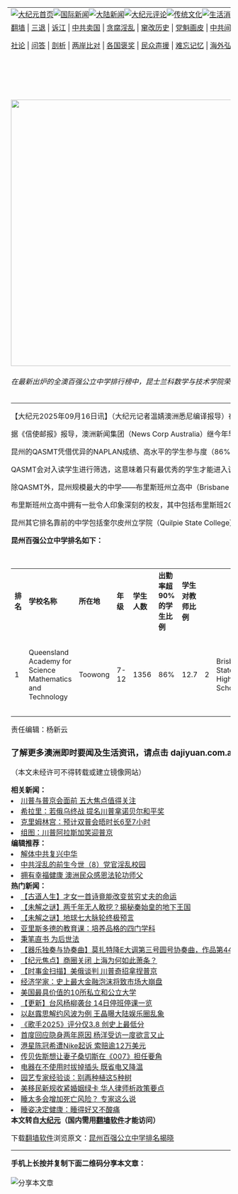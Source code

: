 <a name="1" id="1" target="_blank"></a><span id="1"></span>
<table align=center border="0"><tr><td colspan="2" VALIGN=TOP><a href="https://github.com/1992513/djy/blob/master/gb/nf1351518.md#1"><img src="https://raw.githubusercontent.com/1992513/www/master/t/djy/1.jpg" title="大纪元首页" alt="大纪元首页"></a><a href="https://github.com/1992513/djy/blob/master/gb/n24hr.md#1"><img src="https://raw.githubusercontent.com/1992513/www/master/t/djy/3.jpg" title="国际新闻" alt="国际新闻"></a><a href="https://github.com/1992513/djy/blob/master/gb/nsc413.md#1"><img src="https://raw.githubusercontent.com/1992513/www/master/t/djy/4.jpg" title="大陆新闻" alt="大陆新闻"></a><a href="https://github.com/1992513/djy/blob/master/gb/news392.md#1"><img src="https://raw.githubusercontent.com/1992513/www/master/t/djy/5.jpg" title="大纪元评论" alt="大纪元评论"></a><a href="https://github.com/1992513/djy/blob/master/gb/news2007.md#1"><img src="https://raw.githubusercontent.com/1992513/www/master/t/djy/6.jpg" title="传统文化" alt="传统文化"></a><a href="https://github.com/1992513/djy/blob/master/gb/news2008.md#1"><img src="https://raw.githubusercontent.com/1992513/www/master/t/djy/7.jpg" title="生活消费" alt="生活消费"></a><a href="https://github.com/1992513/djy/blob/master/gb/ncyule.md#1"><img src="https://raw.githubusercontent.com/1992513/www/master/t/djy/8.jpg" title="娱乐休闲" alt="娱乐休闲"></a><a href="https://github.com/1992513/djy/blob/master/gb/nsc1002.md#1"><img src="https://raw.githubusercontent.com/1992513/www/master/t/djy/9.jpg" title="健康" alt="健康"></a><a href="https://github.com/1992513/djy/blob/master/gb/nf6092.md#1"><img src="https://raw.githubusercontent.com/1992513/www/master/t/djy/10a.jpg" title="独家" alt="独家"></a><a href="https://github.com/1992513/djy/blob/master/gb/nf4514.md#1"><img src="https://raw.githubusercontent.com/1992513/www/master/t/djy/12a.jpg" title="头条要闻" alt="头条要闻"></a></td></tr>
<tr><td colspan="2" VALIGN=TOP><a target="_blank" href="https://github.com/1992513/www/blob/master/README.md?zsrh#1">翻墙</a> | <a target="_blank" href="https://github.com/1992513/djy/blob/master/gb/nf5657.md#1">三退</a> | <a target="_blank" href="https://github.com/1992513/djy/blob/master/gb/nf6124.md#1">诉江</a> | <a target="_blank" href="https://github.com/1992513/djy/blob/master/gb/nf1176117.md#1">中共卖国</a> | <a target="_blank" href="https://github.com/1992513/djy/blob/master/gb/nf5773.md#1">贪腐淫乱</a> | <a target="_blank" href="https://github.com/1992513/djy/blob/master/gb/nf1176115.md#1">窜改历史</a> | <a target="_blank" href="https://github.com/1992513/djy/blob/master/gb/nf1176107.md#1">党魁画皮</a> | <a target="_blank" href="https://github.com/1992513/djy/blob/master/gb/nf1320400.md#1">中共间谍</a> | <a target="_blank" href="https://github.com/1992513/djy/blob/master/gb/nf1176114.md#1">破坏传统</a> | <a target="_blank" href="https://github.com/1992513/ntdtv/blob/master/gb/prog447_1.md#1">恶贯满盈</a> | <a target="_blank" href="https://github.com/1992513/djy/blob/master/gb/ncid278.md#1">人权</a> | <a target="_blank" href="https://github.com/1992513/djy/blob/master/gb/nf1176111.md#1">迫害</a> | <a target="_blank" href="https://gitlab.com/szzdlab/mh-qikan/blob/master/README.md#1">期刊</a> | <a target="_blank" href="https://github.com/1992513/djy/blob/master/gb/nf5562.md#1">伪火</a></p><p><a target="_blank" href="https://github.com/1992513/djy/blob/master/gb/9p.md#1">社论</a> | <a target="_blank" href="https://github.com/1992513/djy/blob/master/gb/nf4378.md#1">问答</a> | <a target="_blank" href="https://github.com/1992513/djy/blob/master/gb/nf5792.md#1">剖析</a> | <a target="_blank" href="https://github.com/1992513/djy/blob/master/gb/nf5735.md#1">两岸比对</a> | <a target="_blank" href="https://github.com/1992513/djy/blob/master/gb/nf6119.md#1">各国褒奖</a> | <a target="_blank" href="https://github.com/1992513/djy/blob/master/gb/nf6120.md#1">民众声援</a> | <a target="_blank" href="https://github.com/1992513/djy/blob/master/gb/nf1188594.md#1">难忘记忆</a> | <a target="_blank" href="https://github.com/1992513/djy/blob/master/gb/nf3180.md#1">海外弘传</a> | <a target="_blank" href="https://github.com/1992513/djy/blob/master/gb/nf5410.md#1">万人上访</a> | <a target="_blank" href="https://github.com/1992513/www/blob/master/README.md?zsrh#1">平台首页</a> | <a target="_blank" href="https://github.com/1992513/djy/blob/master/gb/nf4386.md#1">支持</a> | <a target="_blank" href="https://github.com/1992513/djy/blob/master/gb/nf4389.md#1">真相</a> | <a target="_blank" href="https://github.com/1992513/djy/blob/master/gb/nf5790.md#1">圣缘</a> | <a target="_blank" href="https://github.com/1992513/djy/blob/master/gb/nf4786.md#1">神韵</a></td></tr>
<tr><td VALIGN=TOP width="626"><h2 align=center>昆州百强公立中学排名揭晓</h2>
<img width="600" src="https://i.epochtimes.com/assets/uploads/2013/08/1012300138391732-600x400.jpg" />
<h6>在最新出炉的全澳百强公立中学排行榜中，昆士兰科数学与技术学院荣登昆州最佳公立中学宝座。图为中学生资料照。（简彤／大纪元）</h6>
<hr>
<p>【大纪元2025年09月16日讯】（大纪元记者温婧澳洲悉尼编译报导）在最新出炉的全澳百强公立中学排行榜中，昆士兰科数学与技术学院（Queensland Academy of Science Mathematics and Technology，简称QASMT）荣登昆州最佳公立中学宝座。</p>
<p>据《信使邮报》报导，澳洲新闻集团（News Corp Australia）继今年早些时候评选百强私立中学之后，又对全澳所有公立中学的学生成绩、学生出勤率、师生比例、平均学费和社会教育优势进行了评估，最终得出所有公立高中的排名。</p>
<p>昆州的QASMT凭借优异的NAPLAN成绩、高水平的学生参与度（86%的学生出勤率超过90%），以及一名教师对12.7名学生的师生比，荣登昆州公立中学排名榜首。</p>
<p>QASMT会对入读学生进行筛选，这意味着只有最优秀的学生才能进入该校，并完成严格的国际文凭课程（International Baccalaureate Diploma Programme）。</p>
<p>除QASMT外，昆州规模最大的中学——布里斯班州立高中（Brisbane State High School，简称BSHS）也位列表现最佳学校之列。该校长期以来在学术和体育方面都取得了骄人的成绩。</p>
<p>布里斯班州立高中拥有一批令人印象深刻的校友，其中包括布里斯班2032年奥运会组委会主席利弗里斯（Andrew Liveris）、橄榄球联盟传奇人物刘易斯（Wally Lewis）等众多体育明星，以及最高法院法官阿普尔加斯（Peter Applegarth）。</p>
<p>昆州其它排名靠前的中学包括奎尔皮州立学院（Quilpie State College）、曼斯菲尔德州立中学（Mansfield State High School）、因杜鲁皮利州立中学（Indooroopilly State High School）、布里斯班南州立中学（Brisbane South State Secondary College）和凯尔文·格罗夫州立学院（Kelvin Grove State College）。</p>
<p><strong>昆州百强公立中学排名如下：</strong></p>
<p>&nbsp;</p>
<table width="100%">
<tbody>
<tr>
<td width="8%"><strong>排名</strong></td>
<td width="19%"><strong>学校名称</strong></td>
<td width="16%"><strong>所在地</strong></td>
<td width="12%"><strong>年级</strong></td>
<td width="14%"><strong>学生人数</strong></td>
<td width="16%"><strong>出勤率超</strong><strong>90%</strong><strong>的学生比例</strong></td>
<td width="11%"><strong>学生对教师比例</strong></td>
</tr>
<td width="8%">1</td>
<td width="19%">Queensland Academy for Science Mathematics and Technology</td>
<td width="16%">Toowong</td>
<td width="12%">7-12</td>
<td width="14%">1356</td>
<td width="16%">86%</td>
<td width="11%">12.7</td>
<td width="8%">2</td>
<td width="19%">Brisbane State High School</td>
<td width="16%">South Brisbane</td>
<td width="14%">3541</td>
<td width="16%">65%</td>
<td width="11%">15.5</td>
<td width="8%">3</td>
<td width="19%">Quilpie State College</td>
<td width="16%">Quilpie</td>
<td width="12%">Prep-10</td>
<td width="14%">49</td>
<td width="16%">55%</td>
<td width="11%">4.8</td>
<td width="8%">4</td>
<td width="19%">Mansfield State High School</td>
<td width="16%">Mansfield</td>
<td width="14%">3648</td>
<td width="16%">69%</td>
<td width="8%">5</td>
<td width="19%">Brisbane South State Secondary College</td>
<td width="16%">Dutton Park</td>
<td width="12%">7-10</td>
<td width="14%">968</td>
<td width="16%">62%</td>
<td width="11%">14.4</td>
<td width="8%">6</td>
<td width="19%">Indooroopilly State High School</td>
<td width="16%">Indooroopilly</td>
<td width="14%">2851</td>
<td width="16%">57%</td>
<td width="11%">13.7</td>
<td width="8%">7</td>
<td width="19%">Kelvin Grove State College</td>
<td width="16%">Kelvin Grove</td>
<td width="12%">Prep-12</td>
<td width="14%">3704</td>
<td width="16%">60%</td>
<td width="11%">14.5</td>
<td width="8%">8</td>
<td width="19%">Cavendish Road State High School</td>
<td width="16%">Holland Park</td>
<td width="14%">2005</td>
<td width="11%">14.0</td>
<td width="8%">9</td>
<td width="19%">The Gap State High School</td>
<td width="16%">The Gap</td>
<td width="14%">1692</td>
<td width="16%">64%</td>
<td width="11%">13.0</td>
<td width="8%">10</td>
<td width="19%">Kedron State High School</td>
<td width="16%">Kedron</td>
<td width="14%">1695</td>
<td width="16%">56%</td>
<td width="11%">13.2</td>
<td width="8%">11</td>
<td width="19%">Mount Gravatt State High School</td>
<td width="16%">Mount Gravatt</td>
<td width="14%">1220</td>
<td width="11%">12.9</td>
<td width="8%">12</td>
<td width="19%">Craigslea State High School</td>
<td width="16%">Chermside West</td>
<td width="14%">1199</td>
<td width="11%">12.4</td>
<td width="8%">13</td>
<td width="19%">Stretton State College</td>
<td width="16%">Stretton</td>
<td width="14%">3491</td>
<td width="11%">14.8</td>
<td width="8%">14</td>
<td width="19%">Holland Park State High School</td>
<td width="16%">Holland Park West</td>
<td width="14%">590</td>
<td width="16%">58%</td>
<td width="11%">11.3</td>
<td width="8%">15</td>
<td width="19%">Corinda State High School</td>
<td width="16%">Corinda</td>
<td width="14%">2122</td>
<td width="11%">14.1</td>
<td width="8%">16</td>
<td width="19%">Kenmore State High School</td>
<td width="16%">Kenmore</td>
<td width="14%">1982</td>
<td width="16%">52%</td>
<td width="8%">17</td>
<td width="19%">Theodore State School</td>
<td width="16%">Theodore</td>
<td width="14%">150</td>
<td width="16%">54%</td>
<td width="11%">10.6</td>
<td width="8%">18</td>
<td width="19%">Benowa State High School</td>
<td width="16%">Benowa</td>
<td width="14%">2038</td>
<td width="16%">46%</td>
<td width="11%">14.3</td>
<td width="8%">19</td>
<td width="19%">Fortitude Valley State Secondary College</td>
<td width="16%">Fortitude Valley</td>
<td width="12%">7-11</td>
<td width="14%">695</td>
<td width="16%">50%</td>
<td width="8%">20</td>
<td width="19%">MacGregor State High School</td>
<td width="16%">Macgregor</td>
<td width="14%">1207</td>
<td width="11%">12.1</td>
<td width="8%">21</td>
<td width="19%">Ferny Grove State High School</td>
<td width="16%">Ferny Grove</td>
<td width="14%">1935</td>
<td width="8%">22</td>
<td width="19%">Killarney P-10 State School</td>
<td width="16%">Killarney</td>
<td width="14%">115</td>
<td width="11%">9.4</td>
<td width="8%">23</td>
<td width="19%">Whites Hill State College</td>
<td width="16%">Camp Hill</td>
<td width="14%">810</td>
<td width="16%">61%</td>
<td width="11%">10.9</td>
<td width="8%">24</td>
<td width="19%">Aviation High</td>
<td width="16%">Hendra</td>
<td width="14%">633</td>
<td width="16%">51%</td>
<td width="11%">11.9</td>
<td width="8%">25</td>
<td width="19%">Kawana Waters State College</td>
<td width="16%">Bokarina</td>
<td width="14%">2249</td>
<td width="16%">49%</td>
<td width="11%">12.5</td>
<td width="8%">26</td>
<td width="19%">Springfield Central State High School</td>
<td width="16%">Springfield Central</td>
<td width="14%">1880</td>
<td width="16%">53%</td>
<td width="11%">14.7</td>
<td width="8%">27</td>
<td width="19%">Centenary State High School</td>
<td width="16%">Jindalee</td>
<td width="14%">1727</td>
<td width="16%">48%</td>
<td width="8%">28</td>
<td width="19%">Varsity College</td>
<td width="16%">Varsity Lakes</td>
<td width="14%">3360</td>
<td width="16%">47%</td>
<td width="8%">29</td>
<td width="19%">Cairns State High School</td>
<td width="16%">Cairns North</td>
<td width="14%">1610</td>
<td width="11%">13.3</td>
<td width="8%">30</td>
<td width="19%">Sunshine Beach State High School</td>
<td width="16%">Sunshine Beach</td>
<td width="14%">1470</td>
<td width="16%">42%</td>
<td width="11%">12.0</td>
<td width="8%">31</td>
<td width="19%">Rochedale State High School</td>
<td width="16%">Rochedale</td>
<td width="14%">1551</td>
<td width="11%">13.5</td>
<td width="8%">32</td>
<td width="19%">Earnshaw State College</td>
<td width="16%">Banyo</td>
<td width="14%">903</td>
<td width="11%">11.7</td>
<td width="8%">33</td>
<td width="19%">Collinsville State High School</td>
<td width="16%">Collinsville</td>
<td width="14%">113</td>
<td width="16%">32%</td>
<td width="11%">8.3</td>
<td width="8%">34</td>
<td width="19%">Albany Creek State High School</td>
<td width="16%">Albany Creek</td>
<td width="14%">1556</td>
<td width="8%">35</td>
<td width="19%">Coolum State High School</td>
<td width="16%">Coolum Beach</td>
<td width="14%">1496</td>
<td width="16%">30%</td>
<td width="11%">13.4</td>
<td width="8%">36</td>
<td width="19%">Noosa District State High School</td>
<td width="16%">Cooroy</td>
<td width="14%">949</td>
<td width="11%">11.2</td>
<td width="8%">37</td>
<td width="19%">Wynnum State High School</td>
<td width="16%">Wynnum</td>
<td width="14%">1116</td>
<td width="16%">44%</td>
<td width="8%">38</td>
<td width="19%">Kilkivan State School</td>
<td width="16%">Kilkivan</td>
<td width="14%">125</td>
<td width="8%">39</td>
<td width="19%">Centenary Heights State High School</td>
<td width="16%">Centenary Heights</td>
<td width="14%">1754</td>
<td width="11%">12.8</td>
<td width="8%">40</td>
<td width="19%">Merrimac State High School</td>
<td width="16%">Mermaid Waters</td>
<td width="14%">1019</td>
<td width="8%">41</td>
<td width="19%">Everton Park State High School</td>
<td width="16%">Everton Park</td>
<td width="14%">497</td>
<td width="16%">45%</td>
<td width="11%">9.0</td>
<td width="8%">42</td>
<td width="19%">Southport State High School</td>
<td width="16%">Southport</td>
<td width="14%">2138</td>
<td width="16%">39%</td>
<td width="11%">14.2</td>
<td width="8%">43</td>
<td width="19%">North Lakes State College</td>
<td width="16%">North Lakes</td>
<td width="14%">2383</td>
<td width="8%">44</td>
<td width="19%">Crow&#8217;s Nest State School</td>
<td width="16%">Crows Nest</td>
<td width="14%">205</td>
<td width="11%">8.9</td>
<td width="8%">45</td>
<td width="19%">Babinda State School</td>
<td width="16%">Babinda</td>
<td width="14%">269</td>
<td width="11%">10.5</td>
<td width="8%">46</td>
<td width="19%">Balmoral State High School</td>
<td width="16%">Balmoral</td>
<td width="14%">948</td>
<td width="11%">11.8</td>
<td width="8%">47</td>
<td width="19%">Springsure State School</td>
<td width="16%">Springsure</td>
<td width="14%">176</td>
<td width="16%">43%</td>
<td width="11%">10.4</td>
<td width="8%">48</td>
<td width="19%">Redlynch State College</td>
<td width="16%">Redlynch</td>
<td width="14%">1837</td>
<td width="8%">49</td>
<td width="19%">Chancellor State College</td>
<td width="16%">Sippy Downs</td>
<td width="14%">2846</td>
<td width="8%">50</td>
<td width="19%">Tropical North Learning Academy &#8211; Smithfield State High School</td>
<td width="16%">Smithfield</td>
<td width="14%">1177</td>
<td width="8%">51</td>
<td width="19%">Ayr State High School</td>
<td width="16%">Ayr</td>
<td width="14%">531</td>
<td width="8%">52</td>
<td width="19%">Clifton State High School</td>
<td width="16%">Clifton</td>
<td width="14%">283</td>
<td width="11%">9.8</td>
<td width="8%">53</td>
<td width="19%">Mountain Creek State High School</td>
<td width="16%">Mountain Creek</td>
<td width="14%">2103</td>
<td width="11%">13.1</td>
<td width="8%">54</td>
<td width="19%">Inglewood State School</td>
<td width="16%">Inglewood</td>
<td width="14%">124</td>
<td width="11%">9.5</td>
<td width="8%">55</td>
<td width="19%">Calamvale Community College</td>
<td width="16%">Calamvale</td>
<td width="14%">2563</td>
<td width="16%">59%</td>
<td width="8%">56</td>
<td width="19%">Highfields State Secondary College</td>
<td width="16%">Highfields</td>
<td width="14%">816</td>
<td width="16%">38%</td>
<td width="11%">11.6</td>
<td width="8%">57</td>
<td width="19%">Cleveland District State High School</td>
<td width="16%">Cleveland</td>
<td width="14%">2312</td>
<td width="16%">41%</td>
<td width="8%">58</td>
<td width="19%">Mitchelton State High School</td>
<td width="16%">Mitchelton</td>
<td width="14%">520</td>
<td width="11%">8.8</td>
<td width="8%">59</td>
<td width="19%">Wavell State High School</td>
<td width="16%">Wavell Heights</td>
<td width="14%">1576</td>
<td width="16%">37%</td>
<td width="8%">60</td>
<td width="19%">Biloela State High School</td>
<td width="16%">Biloela</td>
<td width="14%">538</td>
<td width="8%">61</td>
<td width="19%">Aspley State High School</td>
<td width="16%">Aspley</td>
<td width="14%">1101</td>
<td width="11%">12.3</td>
<td width="8%">62</td>
<td width="19%">Robina State High School</td>
<td width="16%">Robina</td>
<td width="14%">1474</td>
<td width="8%">63</td>
<td width="19%">Coorparoo Secondary College</td>
<td width="16%">Coorparoo</td>
<td width="14%">394</td>
<td width="16%">35%</td>
<td width="8%">64</td>
<td width="19%">Redcliffe State High School</td>
<td width="16%">Redcliffe</td>
<td width="14%">1400</td>
<td width="8%">65</td>
<td width="19%">Nambour State College</td>
<td width="16%">Nambour</td>
<td width="14%">1516</td>
<td width="11%">11.1</td>
<td width="8%">66</td>
<td width="19%">Sandgate District State High School</td>
<td width="16%">Deagon</td>
<td width="14%">989</td>
<td width="8%">67</td>
<td width="19%">James Nash State High School</td>
<td width="16%">Gympie</td>
<td width="14%">1080</td>
<td width="16%">33%</td>
<td width="8%">68</td>
<td width="19%">Taroom State School</td>
<td width="16%">Taroom</td>
<td width="14%">165</td>
<td width="8%">69</td>
<td width="19%">Palm Beach-Currumbin State High School</td>
<td width="16%">Palm Beach</td>
<td width="14%">2746</td>
<td width="16%">36%</td>
<td width="8%">70</td>
<td width="19%">Pacific Pines State High School</td>
<td width="16%">Pacific Pines</td>
<td width="14%">2199</td>
<td width="16%">34%</td>
<td width="8%">71</td>
<td width="19%">Mackay North State High School</td>
<td width="16%">North Mackay</td>
<td width="14%">1298</td>
<td width="8%">72</td>
<td width="19%">Mango Hill State Secondary College</td>
<td width="16%">Mango Hill</td>
<td width="14%">934</td>
<td width="8%">73</td>
<td width="19%">Gin Gin State High School</td>
<td width="16%">Gin Gin</td>
<td width="14%">415</td>
<td width="8%">74</td>
<td width="19%">Ormeau Woods State High School</td>
<td width="16%">Ormeau</td>
<td width="14%">1403</td>
<td width="16%">40%</td>
<td width="8%">75</td>
<td width="19%">Yeronga State High School</td>
<td width="16%">Yeronga</td>
<td width="8%">76</td>
<td width="19%">Middlemount Community School</td>
<td width="16%">Middlemount</td>
<td width="14%">247</td>
<td width="8%">77</td>
<td width="19%">Norfolk Island Central School</td>
<td width="16%">Norfolk Island</td>
<td width="14%">291</td>
<td width="11%">7.9</td>
<td width="8%">78</td>
<td width="19%">Miami State High School</td>
<td width="16%">Miami</td>
<td width="14%">1541</td>
<td width="8%">79</td>
<td width="19%">Longreach State High School</td>
<td width="16%">Longreach</td>
<td width="14%">240</td>
<td width="8%">80</td>
<td width="19%">Texas P-10 State School</td>
<td width="16%">Texas</td>
<td width="14%">146</td>
<td width="8%">81</td>
<td width="19%">Pimlico State High School</td>
<td width="16%">Gulliver</td>
<td width="14%">1502</td>
<td width="11%">12.2</td>
<td width="8%">82</td>
<td width="19%">Murrumba State Secondary College</td>
<td width="16%">Murrumba Downs</td>
<td width="14%">1687</td>
<td width="8%">83</td>
<td width="19%">Millmerran State School</td>
<td width="16%">Millmerran</td>
<td width="14%">244</td>
<td width="8%">84</td>
<td width="19%">Maleny State High School</td>
<td width="16%">Maleny</td>
<td width="14%">655</td>
<td width="8%">85</td>
<td width="19%">Park Ridge State High School</td>
<td width="16%">Park Ridge</td>
<td width="14%">1521</td>
<td width="8%">86</td>
<td width="19%">Barcaldine Prep-12 State School</td>
<td width="16%">Barcaldine</td>
<td width="14%">216</td>
<td width="11%">9.3</td>
<td width="8%">87</td>
<td width="19%">Helensvale State High School</td>
<td width="16%">Helensvale</td>
<td width="14%">1989</td>
<td width="8%">88</td>
<td width="19%">Pittsworth State High School</td>
<td width="16%">Pittsworth</td>
<td width="14%">479</td>
<td width="11%">10.7</td>
<td width="8%">89</td>
<td width="19%">Windaroo Valley State High School</td>
<td width="16%">Bahrs Scrub</td>
<td width="14%">1204</td>
<td width="8%">90</td>
<td width="19%">Allora P-10 State School</td>
<td width="16%">Allora</td>
<td width="14%">218</td>
<td width="8%">91</td>
<td width="19%">Toowoomba State High School</td>
<td width="16%">Mount Lofty</td>
<td width="14%">749</td>
<td width="8%">92</td>
<td width="19%">Sunnybank State High School</td>
<td width="16%">Sunnybank</td>
<td width="14%">675</td>
<td width="8%">93</td>
<td width="19%">Monto State High School</td>
<td width="16%">Monto</td>
<td width="11%">8.1</td>
<td width="8%">94</td>
<td width="19%">Toolooa State High School</td>
<td width="16%">South Gladstone</td>
<td width="14%">1144</td>
<td width="8%">95</td>
<td width="19%">Bray Park State High School</td>
<td width="16%">Bray Park</td>
<td width="14%">1769</td>
<td width="11%">13.8</td>
<td width="8%">96</td>
<td width="19%">Wilsonton State High School</td>
<td width="16%">Wilsonton Heights</td>
<td width="14%">904</td>
<td width="8%">97</td>
<td width="19%">Oakey State High School</td>
<td width="16%">Oakey</td>
<td width="14%">457</td>
<td width="8%">98</td>
<td width="19%">Surat State School</td>
<td width="16%">Surat</td>
<td width="14%">95</td>
<td width="11%">7.3</td>
<td width="8%">99</td>
<td width="19%">Woodcrest State College</td>
<td width="16%">Springfield</td>
<td width="14%">1679</td>
<td width="8%">100</td>
<td width="19%">Forest Lake State High School</td>
<td width="16%">Forest Lake</td>
<td width="14%">1604</td>
</tbody>
</table>
<p>责任编辑：杨新云</p>
<h3>了解更多澳洲即时要闻及生活资讯，请点击 <ahref="https://dajiyuan.com.au">dajiyuan.com.au</a></h3>
<p>（本文未经许可不得转载或建立镜像网站）</p>
<strong>相关新闻：</strong>
<li><a href="https://github.com/1992513/djy/blob/master/gb/25/8/15/n14574025.md#1">川普与普京会面前 五大焦点值得关注</a></li>
<li><a href="https://github.com/1992513/djy/blob/master/gb/25/8/15/n14574382.md#1">希拉里：若俄乌终战 提名川普拿诺贝尔和平奖</a></li>
<li><a href="https://github.com/1992513/djy/blob/master/gb/25/8/15/n14574415.md#1">克里姆林宫：预计双普会晤时长6至7小时</a></li>
<li><a href="https://github.com/1992513/djy/blob/master/gb/25/8/15/n14574571.md#1">组图：川普阿拉斯加笑迎普京</a></li>
<strong>编辑推荐：</strong>
<li><a href="https://github.com/1992513/djy/blob/master/gb/18/3/21/n10237682.md?dfh#1" target="_blank">解体中共复兴中华</a></li><li><a href="https://github.com/1992513/djy/blob/master/gb/18/3/28/n10257597.md#1" target="_blank">中共淫乱的前生今世（8）党官淫乱校园</a></li><li><a href="https://github.com/1992513/djy/blob/master/gb/19/2/8/n11032583.md#1" target="_blank">拥有幸福健康 澳洲民众感恩法轮功师父</a></li>
<strong>热门新闻：</strong>
<li><a href="https://github.com/1992513/djy/blob/master/gb/25/7/31/n14564212.md#1">【古道人生】才女一首诗竟能改变贫穷丈夫的命运</a></li>
<li><a href="https://github.com/1992513/djy/blob/master/gb/25/8/13/n14573085.md#1">【未解之谜】两千年无人敢挖？揭秘秦始皇的地下王国</a></li>
<li><a href="https://github.com/1992513/djy/blob/master/gb/25/8/9/n14570620.md#1">【未解之谜】地球七大脉轮终极预言</a></li>
<li><a href="https://github.com/1992513/djy/blob/master/gb/25/8/7/n14569067.md#1">亚里斯多德的教育课：培养品格的四门学科</a></li>
<li><a href="https://github.com/1992513/djy/blob/master/gb/15/12/4/n4588708.md#1">秉笔直书 为后世法</a></li>
<li><a href="https://github.com/1992513/djy/blob/master/gb/22/4/4/n13695331.md#1">【器乐独奏与协奏曲】莫扎特降E大调第三号圆号协奏曲，作品第447号</a></li>
<li><a href="https://github.com/1992513/djy/blob/master/gb/25/8/14/n14573708.md#1">【纪元焦点】商圈关闭 上海为何如此萧条？</a></li>
<li><a href="https://github.com/1992513/djy/blob/master/gb/25/8/15/n14573945.md#1">【时事金扫描】美俄谈判 川普奇招拿捏普京</a></li>
<li><a href="https://github.com/1992513/djy/blob/master/gb/25/8/12/n14572340.md#1">经济学家：史上最大金融泡沫将致市场大崩盘</a></li>
<li><a href="https://github.com/1992513/djy/blob/master/gb/25/8/12/n14572367.md#1">美国最具价值的10所私立和公立大学</a></li>
<li><a href="https://github.com/1992513/djy/blob/master/gb/25/8/13/n14572804.md#1">【更新】台风杨柳袭台 14日停班停课一览</a></li>
<li><a href="https://github.com/1992513/djy/blob/master/gb/25/8/12/n14572427.md#1">以赵露思解约风波为例 王晶曝大陆娱乐圈乱象</a></li>
<li><a href="https://github.com/1992513/djy/blob/master/gb/25/8/13/n14573139.md#1">《歌手2025》评分仅3.8 创史上最低分</a></li>
<li><a href="https://github.com/1992513/djy/blob/master/gb/25/8/13/n14573082.md#1">首度回应隐身两年原因 杨洋受访一度欲言又止</a></li>
<li><a href="https://github.com/1992513/djy/blob/master/gb/25/8/12/n14572439.md#1">港星陈冠希遭Nike起诉 索赔逾12万美元</a></li>
<li><a href="https://github.com/1992513/djy/blob/master/gb/25/8/14/n14573446.md#1">传贝佐斯想让妻子桑切斯在《007》担任要角</a></li>
<li><a href="https://github.com/1992513/djy/blob/master/gb/25/8/12/n14572017.md#1">电器在不使用时拔掉插头 既省电又降温</a></li>
<li><a href="https://github.com/1992513/djy/blob/master/gb/25/8/13/n14572631.md#1">园艺专家经验谈：别再种植这5种树</a></li>
<li><a href="https://github.com/1992513/djy/blob/master/gb/25/8/13/n14572608.md#1">美移民新规收紧婚姻绿卡 华人律师析政策要点</a></li>
<li><a href="https://github.com/1992513/djy/blob/master/gb/25/8/14/n14573410.md#1">睡太多会增加死亡风险？ 专家这么说</a></li>
<li><a href="https://github.com/1992513/djy/blob/master/gb/25/8/11/n14571685.md#1">睡姿决定健康：睡得好又不酸痛</a></li>
<strong>本文转自<a href="https://www.epochtimes.com">大纪元</a>（国内需用<a href="https://github.com/1992513/www/blob/master/README.md#8">翻墙软件</a>才能访问）</strong><p>下载<a href="https://github.com/1992513/www/blob/master/README.md#8">翻墙软件</a>浏览原文：<a href="https://www.epochtimes.com/gb/25/9/16/n14595475.htm">昆州百强公立中学排名揭晓</a></p><hr>
<strong>手机上长按并复制下面二维码分享本文章：</strong><br><br><img src="https://quickchart.io/qr?size=256&text=https://github.com/1992513/djy/blob/master/gb/25/9/16/n14595475.md%231" title="分享本文章"></td><td VALIGN=TOP><a href="https://github.com/1992513/djy/blob/master/gb/16/1/21/n4622075.md?dfh#1" target="_blank"><img src="https://raw.githubusercontent.com/1992513/djy/master/gb/300/wei-f1.jpg" title="中共的伪火骗局"  alt="中共的伪火骗局"></a><br><a href="https://github.com/1992513/www/blob/master/README.md?dfh#9" target="_blank"><img src="https://raw.githubusercontent.com/1992513/djy/master/gb/300/yong-h.jpg" title="永恒的见证"  alt="永恒的见证"></a><br><a href="https://github.com/1992513/djy/blob/master/gb/13/9/29/n3974789.md?dfh#1" target="_blank"><img src="https://raw.githubusercontent.com/1992513/djy/master/gb/300/shang-lnz.jpg" title="善良女子被中共投男牢"  alt="善良女子被中共投男牢"></a><br><a href="https://github.com/1992513/djy/blob/master/gb/16/3/16/n4663449.md?dfh#1" target="_blank"><img src="https://raw.githubusercontent.com/1992513/djy/master/gb/300/huo-z3.jpg" title="警卫目击活摘器官"  alt="警卫目击活摘器官"></a><br><a href="https://github.com/1992513/djy/blob/master/gb/16/8/7/n8177641.md?dfh#1" target="_blank"><img src="https://raw.githubusercontent.com/1992513/djy/master/gb/300/huo-z4.jpg" title="证人描述活摘恐怖"  alt="证人描述活摘恐怖"></a><br><a href="https://github.com/1992513/djy/blob/master/gb/10/4/19/n2881569.md?dfh#1" target="_blank"><img src="https://raw.githubusercontent.com/1992513/djy/master/gb/300/huo-z1.jpg" title="揭开活摘器官黑幕"  alt="揭开活摘器官黑幕"></a><br><a href="https://github.com/1992513/djy/blob/master/gb/10/11/7/n3077476.md?dfh#1" target="_blank"><img src="https://raw.githubusercontent.com/1992513/djy/master/gb/300/ma-ks.jpg" title="马克思的成魔之路"  alt="马克思的成魔之路"></a><br><a href="https://github.com/1992513/djy/blob/master/gb/14/6/9/n4173977.md?dfh#1" target="_blank"><img src="https://raw.githubusercontent.com/1992513/djy/master/gb/300/chang-zs.jpg" title="藏字石 蕴天机"  alt="藏字石 蕴天机"></a><br><a href="https://github.com/1992513/djy/blob/master/gb/18/5/10/n10381511.md?dfh#1" target="_blank"><img src="https://raw.githubusercontent.com/1992513/djy/master/gb/300/st1.jpg" title="关注三亿人三退"  alt="关注三亿人三退"></a><br><a href="https://github.com/1992513/djy/blob/master/gb/18/3/21/n10237682.md?dfh#1" target="_blank"><img src="https://raw.githubusercontent.com/1992513/djy/master/gb/300/jie-t.jpg" title="解体中共复兴中华"  alt="解体中共复兴中华"></a><br><a href="https://github.com/1992513/djy/blob/master/gb/9/2/9/n2422991.md?dfh#1" target="_blank"><img src="https://raw.githubusercontent.com/1992513/djy/master/gb/300/gao-zs.jpg" title="中共迫害良心律师"  alt="中共迫害良心律师"></a><br><a href="https://github.com/1992513/djy/blob/master/gb/18/12/9/n10900044.md?dfh#1" target="_blank"><img src="https://raw.githubusercontent.com/1992513/djy/master/gb/300/sj1.jpg" title="三百多万人举报江泽民"  alt="三百多万人举报江泽民"></a><br><a href="https://github.com/1992513/djy/blob/master/gb/18/8/28/n10672014.md?dfh#1" target="_blank"><img src="https://raw.githubusercontent.com/1992513/djy/master/gb/300/sj2.jpg" title="这些官员为何起诉江泽民"  alt="这些官员为何起诉江泽民"></a><br><a href="https://github.com/1992513/djy/blob/master/gb/8/12/18/n2367165.md?dfh#1" target="_blank"><img src="https://raw.githubusercontent.com/1992513/djy/master/gb/300/liangan.jpg" title="海峡两岸的强烈对比"  alt="海峡两岸的强烈对比"></a><br><a href="https://github.com/1992513/djy/blob/master/gb/15/12/10/n4593139.md?dfh#1" target="_blank"><img src="https://raw.githubusercontent.com/1992513/djy/master/gb/300/jia-ndzl.jpg" title="加拿大总理的贺信"  alt="加拿大总理的贺信"></a><br><a href="https://github.com/1992513/djy/blob/master/gb/11/6/17/n3289382.md?dfh#1" target="_blank"><img src="https://raw.githubusercontent.com/1992513/djy/master/gb/300/xiao-wd.jpg" title="探寻真相兼听则明"  alt="探寻真相兼听则明"></a><br><a href="https://github.com/1992513/djy/blob/master/gb/18/10/27/n10812623.md?dfh#1" target="_blank"><img src="https://raw.githubusercontent.com/1992513/djy/master/gb/300/yindu.jpg" title="印度媒体报道东方"  alt="印度媒体报道东方"></a><br><a href="https://github.com/1992513/djy/blob/master/gb/18/6/9/n10469652.md?dfh#1" target="_blank"><img src="https://raw.githubusercontent.com/1992513/djy/master/gb/300/xie-j.jpg" title="不一样的海外校园"  alt="不一样的海外校园"></a><br><a href="https://github.com/1992513/djy/blob/master/gb/7/4/5/n1669415.md?dfh#1" target="_blank"><img src="https://raw.githubusercontent.com/1992513/djy/master/gb/300/li-up.jpg" title="从大师到徒弟的传奇"  alt="从大师到徒弟的传奇"></a><br><a href="https://github.com/1992513/djy/blob/master/gb/17/5/26/n9191512.md?dfh#1" target="_blank"><img src="https://raw.githubusercontent.com/1992513/djy/master/gb/300/zfl2.jpg" title="亿万人与东方一本奇书"  alt="亿万人与东方一本奇书"></a><br><a href="https://github.com/1992513/djy/blob/master/gb/13/11/27/n4020290.md?dfh#1" target="_blank"><img src="https://raw.githubusercontent.com/1992513/djy/master/gb/300/zhen-h.jpg" title="大陆见不到的震撼场面"  alt="大陆见不到的震撼场面"></a><br><a href="https://github.com/1992513/djy/blob/master/gb/15/7/17/n4482910.md?dfh#1" target="_blank"><img src="https://raw.githubusercontent.com/1992513/djy/master/gb/300/dalu-sk.jpg" title="人心向善 大陆当初盛况"  alt="人心向善 大陆当初盛况"></a><br><a href="https://github.com/1992513/djy/blob/master/gb/19/1/5/n10955468.md?dfh#1" target="_blank"><img src="https://raw.githubusercontent.com/1992513/djy/master/gb/300/zfl1.jpg" title="追寻真理 这书讲什么"  alt="追寻真理 这书讲什么"></a><br><a href="https://github.com/1992513/www/blob/master/README.md?dfh#1" target="_blank"><img src="https://raw.githubusercontent.com/1992513/djy/master/gb/300/fq1.jpg" title="下载免费翻墙软件"  alt="下载免费翻墙软件"></a><br></td></tr></table>
